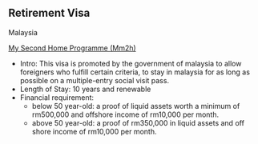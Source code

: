 ## Retirement Visa

Malaysia

[My Second Home Programme (Mm2h)]([url](https://www.malaysia.gov.my/portal/content/15167))

- Intro: This visa is promoted by the government of malaysia to allow foreigners who fulfill certain criteria, to stay in malaysia for as long as possible on a multiple-entry social visit pass.
- Length of Stay: 10 years and renewable
- Financial requirement: 
  - below 50 year-old: a proof of liquid assets worth a minimum of rm500,000 and offshore income of rm10,000 per month.
  - above 50 year-old: a proof of rm350,000 in liquid assets and off shore income of rm10,000 per month.
